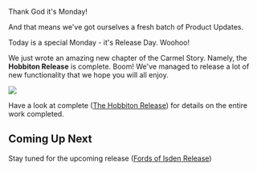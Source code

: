 Thank God it's Monday!

And that means we've got ourselves a fresh batch of Product Updates. 

Today is a special Monday - it's Release Day. Woohoo!

We just wrote an amazing new chapter of the Carmel Story. Namely, the **Hobbiton Release** is complete. Boom! We've managed to release a lot of new functionality that we hope you will all enjoy. 

![](https://i.imgur.com/B93E41X.png)

Have a look at complete ([The Hobbiton Release](https://github.com/fluidtrends/carmel/milestone/25)) for details on the entire work completed.

## Coming Up Next

Stay tuned for the upcoming release ([Fords of Isden Release](https://github.com/fluidtrends/carmel/milestone/25))